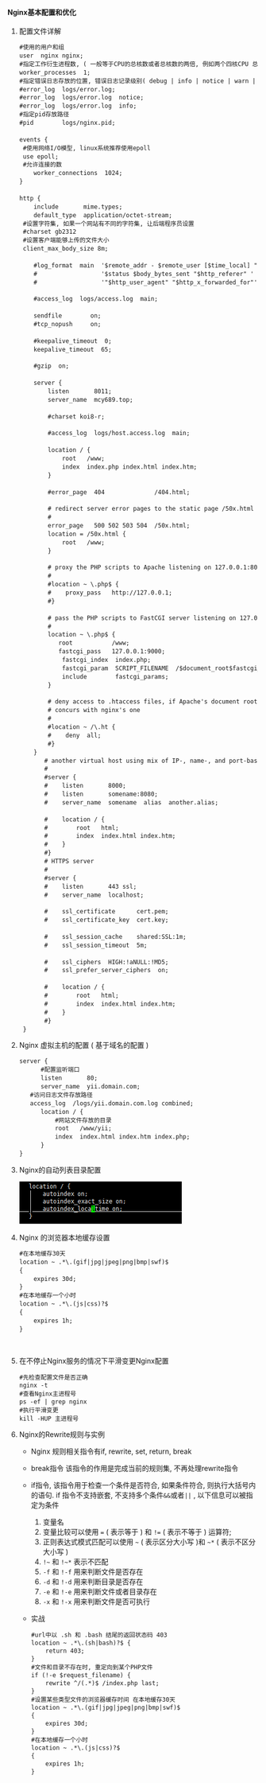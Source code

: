 #### Nginx基本配置和优化

1. 配置文件详解

   ```html
   #使用的用户和组
   user  nginx nginx;
   #指定工作衍生进程数, ( 一般等于CPU的总核数或者总核数的两倍, 例如两个四核CPU 总核数为8)
   worker_processes  1;
   #指定错误日志存放的位置, 错误日志记录级别( debug | info | notice | warn | error | crit )
   #error_log  logs/error.log;
   #error_log  logs/error.log  notice;
   #error_log  logs/error.log  info;
   #指定pid存放路径
   #pid        logs/nginx.pid;

   events {
   	#使用网络I/O模型, linux系统推荐使用epoll
   	use epoll;
   	#允许连接的数
       worker_connections  1024;
   }

   http {
       include       mime.types;
       default_type  application/octet-stream;
   	#设置字符集, 如果一个网站有不同的字符集, 让后端程序员设置
   	#charset gb2312
   	#设置客户端能够上传的文件大小
   	client_max_body_size 8m;

       #log_format  main  '$remote_addr - $remote_user [$time_local] "$request" '
       #                  '$status $body_bytes_sent "$http_referer" '
       #                  '"$http_user_agent" "$http_x_forwarded_for"';

       #access_log  logs/access.log  main;

       sendfile        on;
       #tcp_nopush     on;

       #keepalive_timeout  0;
       keepalive_timeout  65;

       #gzip  on;

       server {
           listen       8011;
           server_name  mcy689.top;

           #charset koi8-r;

           #access_log  logs/host.access.log  main;

           location / {
               root   /www;
               index  index.php index.html index.htm;
           }

           #error_page  404              /404.html;

           # redirect server error pages to the static page /50x.html
           #
           error_page   500 502 503 504  /50x.html;
           location = /50x.html {
               root   /www;
           }

           # proxy the PHP scripts to Apache listening on 127.0.0.1:80
           #
           #location ~ \.php$ {
           #    proxy_pass   http://127.0.0.1;
           #}

           # pass the PHP scripts to FastCGI server listening on 127.0.0.1:9000
           #
           location ~ \.php$ {
              root           /www;
              fastcgi_pass   127.0.0.1:9000;
               fastcgi_index  index.php;
               fastcgi_param  SCRIPT_FILENAME  /$document_root$fastcgi_script_name;
               include        fastcgi_params;
           }

           # deny access to .htaccess files, if Apache's document root
           # concurs with nginx's one
           #
           #location ~ /\.ht {
           #    deny  all;
           #}
       }
          # another virtual host using mix of IP-, name-, and port-based configuration
          #
          #server {
          #    listen       8000;
          #    listen       somename:8080;
          #    server_name  somename  alias  another.alias;

          #    location / {
          #        root   html;
          #        index  index.html index.htm;
          #    }
          #}
          # HTTPS server
          #
          #server {
          #    listen       443 ssl;
          #    server_name  localhost;

          #    ssl_certificate      cert.pem;
          #    ssl_certificate_key  cert.key;

          #    ssl_session_cache    shared:SSL:1m;
          #    ssl_session_timeout  5m;

          #    ssl_ciphers  HIGH:!aNULL:!MD5;
          #    ssl_prefer_server_ciphers  on;

          #    location / {
          #        root   html;
          #        index  index.html index.htm;
          #    }
          #}
    }  
   ```

2. Nginx 虚拟主机的配置 ( 基于域名的配置 )

   ```html
   server {
         #配置监听端口
         listen       80;
         server_name  yii.domain.com;
   	  #访问日志文件存放路径
   	  access_log  /logs/yii.domain.com.log combined;
         location / {
             #网站文件存放的目录
             root   /www/yii; 
             index  index.html index.htm index.php;
         }
   }
   ```

3. Nginx的自动列表目录配置

   ![图片1](./图片1.png)

4. Nginx 的浏览器本地缓存设置

   ```html
   #在本地缓存30天
   location ~ .*\.(gif|jpg|jpeg|png|bmp|swf)$
   {
       expires 30d;
   }
   #在本地缓存一个小时
   location ~ .*\.(js|css)?$
   {
       expires 1h;
   }
   ```

   ​

5. 在不停止Nginx服务的情况下平滑变更Nginx配置

   ```shell
   #先检查配置文件是否正确
   nginx -t
   #查看Nginx主进程号
   ps -ef | grep nginx
   #执行平滑变更
   kill -HUP 主进程号
   ```

6. Nginx的Rewrite规则与实例

   * Nginx 规则相关指令有if, rewrite, set, return, break

   * break指令 该指令的作用是完成当前的规则集, 不再处理rewrite指令

   * if指令, 该指令用于检查一个条件是否符合, 如果条件符合, 则执行大括号内的语句. if 指令不支持嵌套, 不支持多个条件`&&`或者`||` , 以下信息可以被指定为条件

     1. 变量名
     2. 变量比较可以使用 `=` ( 表示等于 ) 和 `!=`  ( 表示不等于 ) 运算符;
     3. 正则表达式模式匹配可以使用 `~` ( 表示区分大小写 )和 `~*` ( 表示不区分大小写 )
     4. `!~` 和 `!~*` 表示不匹配
     5. `-f` 和 `!-f` 用来判断文件是否存在
     6. `-d` 和 `!-d` 用来判断目录是否存在
     7. `-e` 和 `!-e` 用来判断文件或者目录存在
     8. `-x` 和 `!-x` 用来判断文件是否可执行 

   * 实战

     ```shell
     #url中以 .sh 和 .bash 结尾的返回状态码 403
     location ~ .*\.(sh|bash)?$ {
         return 403;
     }
     #文件和目录不存在时, 重定向到某个PHP文件
     if (!-e $request_filename) {
         rewrite ^/(.*)$ /index.php last;
     }
     #设置某些类型文件的浏览器缓存时间 在本地缓存30天
     location ~ .*\.(gif|jpg|jpeg|png|bmp|swf)$
     {
         expires 30d;
     }
     #在本地缓存一个小时
     location ~ .*\.(js|css)?$
     {
         expires 1h;
     }
     ```

     ​

     ​